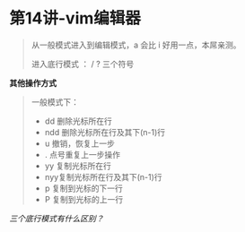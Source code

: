# 第14讲-vim编辑器

> 从一般模式进入到编辑模式，a 会比 i 好用一点，本屌亲测。
>
> 进入底行模式 ： /  ? 三个符号



**其他操作方式**

> 一般模式下：
>
> - dd 删除光标所在行
> - ndd 删除光标所在行及其下(n-1)行
> - u 撤销，恢复上一步
> - . 点号重复上一步操作
> - yy 复制光标所在行
> - nyy复制光标所在行及其下(n-1)行
> - p 复制到光标的下一行
> - P 复制到光标的上一行



*三个底行模式有什么区别？*

